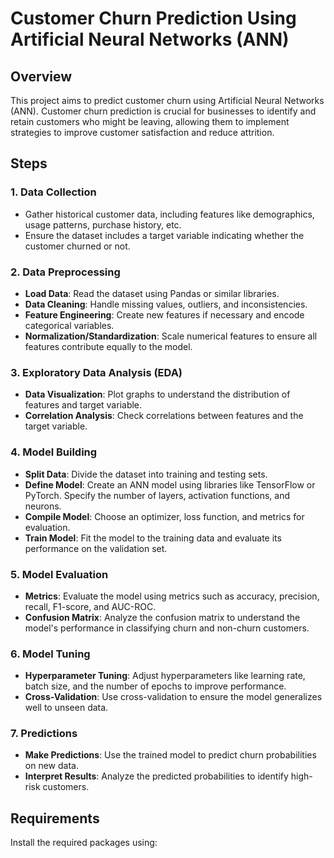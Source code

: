 # Customer Churn Prediction Using Artificial Neural Networks (ANN)

## Overview

This project aims to predict customer churn using Artificial Neural Networks (ANN). Customer churn prediction is crucial for businesses to identify and retain customers who might be leaving, allowing them to implement strategies to improve customer satisfaction and reduce attrition.


## Steps

### 1. Data Collection

- Gather historical customer data, including features like demographics, usage patterns, purchase history, etc.
- Ensure the dataset includes a target variable indicating whether the customer churned or not.

### 2. Data Preprocessing

- **Load Data**: Read the dataset using Pandas or similar libraries.
- **Data Cleaning**: Handle missing values, outliers, and inconsistencies.
- **Feature Engineering**: Create new features if necessary and encode categorical variables.
- **Normalization/Standardization**: Scale numerical features to ensure all features contribute equally to the model.

### 3. Exploratory Data Analysis (EDA)

- **Data Visualization**: Plot graphs to understand the distribution of features and target variable.
- **Correlation Analysis**: Check correlations between features and the target variable.

### 4. Model Building

- **Split Data**: Divide the dataset into training and testing sets.
- **Define Model**: Create an ANN model using libraries like TensorFlow or PyTorch. Specify the number of layers, activation functions, and neurons.
- **Compile Model**: Choose an optimizer, loss function, and metrics for evaluation.
- **Train Model**: Fit the model to the training data and evaluate its performance on the validation set.

### 5. Model Evaluation

- **Metrics**: Evaluate the model using metrics such as accuracy, precision, recall, F1-score, and AUC-ROC.
- **Confusion Matrix**: Analyze the confusion matrix to understand the model's performance in classifying churn and non-churn customers.

### 6. Model Tuning

- **Hyperparameter Tuning**: Adjust hyperparameters like learning rate, batch size, and the number of epochs to improve performance.
- **Cross-Validation**: Use cross-validation to ensure the model generalizes well to unseen data.

### 7. Predictions

- **Make Predictions**: Use the trained model to predict churn probabilities on new data.
- **Interpret Results**: Analyze the predicted probabilities to identify high-risk customers.


## Requirements

Install the required packages using:

